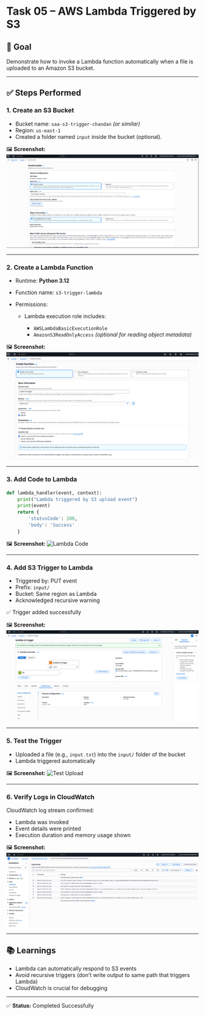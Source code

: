 # Task 05 – AWS Lambda Triggered by S3

## 📌 Goal

Demonstrate how to invoke a Lambda function automatically when a file is uploaded to an Amazon S3 bucket.

---

## ✅ Steps Performed

### 1. Create an S3 Bucket

* Bucket name: `saa-s3-trigger-chandan` *(or similar)*
* Region: `us-east-1`
* Created a folder named `input` inside the bucket (optional).

🖼️ **Screenshot:**
![Bucket Setup](bucket-setup.PNG)

---

### 2. Create a Lambda Function

* Runtime: **Python 3.12**
* Function name: `s3-trigger-lambda`
* Permissions:

  * Lambda execution role includes:

    * `AWSLambdaBasicExecutionRole`
    * `AmazonS3ReadOnlyAccess` *(optional for reading object metadata)*

🖼️ **Screenshot:**
![Lambda Creation](lambda-create.PNG)

---

### 3. Add Code to Lambda

```python
def lambda_handler(event, context):
    print("Lambda triggered by S3 upload event")
    print(event)
    return {
        'statusCode': 200,
        'body': 'Success'
    }
```

🖼️ **Screenshot:**
![Lambda Code](lambda-code.PNG)

---

### 4. Add S3 Trigger to Lambda

* Triggered by: PUT event
* Prefix: `input/`
* Bucket: Same region as Lambda
* Acknowledged recursive warning

✅ Trigger added successfully

🖼️ **Screenshot:**
![Trigger Setup](trigger.PNG)

---

### 5. Test the Trigger

* Uploaded a file (e.g., `input.txt`) into the `input/` folder of the bucket
* Lambda triggered automatically

🖼️ **Screenshot:**
![Test Upload](test-upload.PNG)

---

### 6. Verify Logs in CloudWatch

CloudWatch log stream confirmed:

* Lambda was invoked
* Event details were printed
* Execution duration and memory usage shown

🖼️ **Screenshot:**
![Lambda Logs](lambda-logs.PNG)

---

## 📚 Learnings

* Lambda can automatically respond to S3 events
* Avoid recursive triggers (don’t write output to same path that triggers Lambda)
* CloudWatch is crucial for debugging

---

✅ **Status:** Completed Successfully
